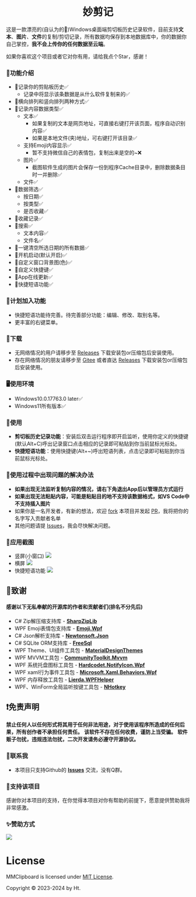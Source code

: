 

<h1 align="center">妙剪记</h1>

这是一款漂亮的(自认为的🤣)Windows桌面端剪切板历史记录软件，目前支持**文本**、**图片**、**文件**的复制/剪切记录，所有数据均保存到本地数据库中，你的数据你自己掌控，**我不会上传你的任何数据至云端**。

如果你喜欢这个项目或者它对你有用，请给我点个Star，感谢！

### 🍋功能介绍
- 🍑记录你的剪贴板历史✅
  - 记录中将显示该条数据是从什么软件复制来的✅
- 🍓横向排列和竖向排列两种方式✅
- 🍒记录内容数据类型✅
  - 文本✅
    - 如果复制的文本是网页地址，可直接右键打开该页面，程序自动识别内容✅
    - 如果是本地文件(夹)地址，可右键打开该目录✅
  - 支持Emoji内容显示✅
    - 暂不支持微信自己的表情包，复制出来是空的~❌
  - 图片✅
    - 截图软件生成的图片会保存一份到程序Cache目录中，删除数据条目时一并删除✅
  - 文件✅
- 🍆数据筛选✅
  - 按日期✅
  - 按类型✅
  - 是否收藏✅
- 🥑收藏记录✅
- 🥕搜索✅
  - 文本内容✅
  - 文件名✅
- 🍄一键清空所选日期的所有数据✅
- 🌰开机启动(默认开启)✅
- 🥒自定义窗口背景图(色)✅
- 🌽自定义快捷键✅
- 🍄App在线更新✅
- 🍄快捷短语功能✅

### 🦤计划加入功能
- 快捷短语功能待完善。待完善部分功能：编辑、修改、取别名等。
- 更丰富的右键菜单。

### 🎃下载
- 无网络情况的用户请移步至 [Releases](https://github.com/ProjectLion/MMClipboard/releases) 下载安装包or压缩包后安装使用。
- 存在网络情况的朋友请移步至 [Gitee](https://gitee.com/HtReturnTrue/MMClipboard) 或者直达 [Releases](https://gitee.com/HtReturnTrue/MMClipboard/releases) 下载安装包or压缩包后安装使用。

### 🖥️使用环境
- Windows10.0.17763.0 later✅
- Windows11所有版本✅

### 🔧使用
- **剪切板历史记录功能**：安装后双击运行程序即开启监听，使用你定义的快捷键(默认Alt+C)呼出记录窗口点击相应的记录即可粘贴到你当前鼠标光标处。
- **快捷短语功能**：使用快捷键(Alt+~)呼出短语列表，点击记录即可粘贴到你当前鼠标光标处。

### 🔧使用过程中出现问题的解决办法
- **如果出现无法监听复制内容的情况，请右下角退出App后以管理员方式运行**
- **如果出现无法粘贴内容，可能是粘贴目的地不支持该数据格式，如VS Code中不支持插入图片**
- 如果你是一名开发者，有新的想法，欢迎 [fork](https://github.com/ProjectLion/MMClipboard/forks) 本项目并发起 [PR](https://github.com/ProjectLion/MMClipboard/pulls)，我将把你的名字写入贡献者名单
- 其他问题请提 [Issues](https://github.com/ProjectLion/MMClipboard/issues)，我会尽快解决问题。

### 📸应用截图
  - 竖屏(小窗口)
  ![](./doc/preview/SmallSnip.png)
  - 横屏
  ![](./doc/preview/MaxSnip.png)
  - 快捷短语功能
  ![](./doc/preview/ShortcutSnip.png)

## 🙏致谢 
#### 感谢以下无私奉献的开源库的作者和贡献者们(排名不分先后)
- C# Zip解压缩支持库 - [__SharpZipLib__](https://github.com/icsharpcode/SharpZipLib)
- WPF Emoji表情包支持库 - [__Emoji.Wpf__](https://github.com/samhocevar/emoji.wpf)
- C# Json解析支持库 - [__Newtonsoft.Json__](https://github.com/JamesNK/Newtonsoft.Json)
- C# SQLite ORM支持库 - [__FreeSql__](https://github.com/dotnetcore/FreeSql)
- WPF Theme、UI组件工具包 - [__MaterialDesignThemes__](https://github.com/MaterialDesignInXAML/MaterialDesignInXamlToolkit)
- WPF MVVM工具包 - [__CommunityToolkit.Mvvm__](https://github.com/CommunityToolkit/dotnet)
- WPF 系统托盘图标工具包 - [__Hardcodet.NotifyIcon.Wpf__](https://github.com/hardcodet/wpf-notifyicon)
- WPF xaml行为事件工具包 - [__Microsoft.Xaml.Behaviors.Wpf__](https://github.com/Microsoft/XamlBehaviorsWpf)
- WPF 内存释放工具包 - [__Lierda.WPFHelper__](https://www.nuget.org/packages/Lierda.WPFHelper)
- WPF、WinForm全局监听按键工具包 - [__NHotkey__](https://github.com/thomaslevesque/NHotkey)

## ❗免责声明
**禁止任何人以任何形式将其用于任何非法用途，对于使用该程序所造成的任何后果，所有创作者不承担任何责任。**
**该软件不存在任何收费，谨防上当受骗。**
**软件贩子勿扰，违规违法勿扰，二次开发请务必遵守开源协议。**

### 🤙联系我
- 本项目只支持Github的 [__Issues__](https://github.com/ProjectLion/MMClipboard/issues) 交流，没有Q群。

### 🏅支持该项目
感谢你对本项目的支持，在你觉得本项目对你有帮助的前提下，愿意提供赞助我将非常感激。

### ✨赞助方式
![](./doc/QRCode/WeChat.jpg)

# License

MMClipboard is licensed under [MIT License](./LICENSE).

Copyright © 2023-2024 by Ht.
